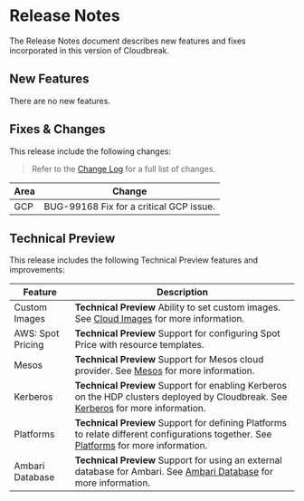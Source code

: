 # Release Notes

The Release Notes document describes new features and fixes incorporated in this version of Cloudbreak.

## New Features 

There are no new features.

## Fixes & Changes

This release include the following changes:
> Refer to the [Change Log](changelog.md) for a full list of changes.

| Area | Change |
|---|---|
| GCP | BUG-99168 Fix for a critical GCP issue. |


## Technical Preview

This release includes the following Technical Preview features and improvements:

| Feature | Description |
|----|----|
| Custom Images | **Technical Preview** Ability to set custom images. See [Cloud Images](images.md) for more information. |
| AWS: Spot Pricing | **Technical Preview** Support for configuring Spot Price with resource templates. |
| Mesos | **Technical Preview** Support for Mesos cloud provider. See [Mesos](mesos.md) for more information. |
| Kerberos | **Technical Preview** Support for enabling Kerberos on the HDP clusters deployed by Cloudbreak. See [Kerberos](kerberos.md) for more information. |
| Platforms | **Technical Preview** Support for defining Platforms to relate different configurations together. See [Platforms](topologies.md) for more information. |
| Ambari Database | **Technical Preview** Support for using an external database for Ambari. See [Ambari Database](ambari_database.md) for more information. |
